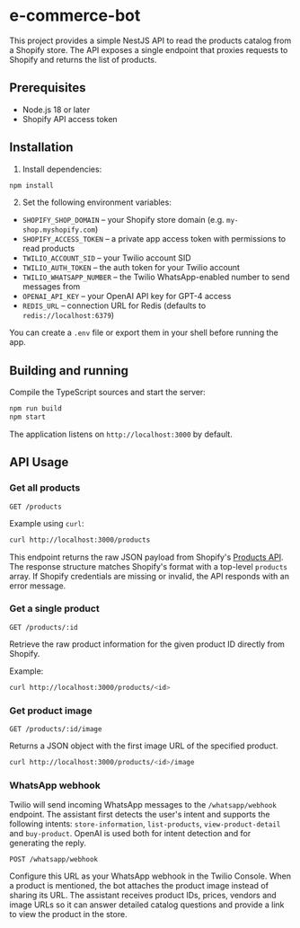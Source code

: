 # e-commerce-bot

This project provides a simple NestJS API to read the products catalog from a Shopify store. The API exposes a single endpoint that proxies requests to Shopify and returns the list of products.

## Prerequisites

- Node.js 18 or later
- Shopify API access token

## Installation

1. Install dependencies:

```bash
npm install
```

2. Set the following environment variables:

- `SHOPIFY_SHOP_DOMAIN` – your Shopify store domain (e.g. `my-shop.myshopify.com`)
- `SHOPIFY_ACCESS_TOKEN` – a private app access token with permissions to read products
- `TWILIO_ACCOUNT_SID` – your Twilio account SID
- `TWILIO_AUTH_TOKEN` – the auth token for your Twilio account
- `TWILIO_WHATSAPP_NUMBER` – the Twilio WhatsApp-enabled number to send messages from
- `OPENAI_API_KEY` – your OpenAI API key for GPT-4 access
- `REDIS_URL` – connection URL for Redis (defaults to `redis://localhost:6379`)


You can create a `.env` file or export them in your shell before running the app.

## Building and running

Compile the TypeScript sources and start the server:

```bash
npm run build
npm start
```

The application listens on `http://localhost:3000` by default.


## API Usage

### Get all products

```
GET /products
```

Example using `curl`:

```bash
curl http://localhost:3000/products
```

This endpoint returns the raw JSON payload from Shopify's [Products API](https://shopify.dev/docs/api/admin-rest/2024-04/resources/product). The response structure matches Shopify's format with a top-level `products` array. If Shopify credentials are missing or invalid, the API responds with an error message.

### Get a single product

```
GET /products/:id
```

Retrieve the raw product information for the given product ID directly from Shopify.

Example:

```bash
curl http://localhost:3000/products/<id>
```

### Get product image

```
GET /products/:id/image
```

Returns a JSON object with the first image URL of the specified product.

```bash
curl http://localhost:3000/products/<id>/image
```

### WhatsApp webhook

Twilio will send incoming WhatsApp messages to the `/whatsapp/webhook` endpoint.
The assistant first detects the user's intent and supports the following intents:
`store-information`, `list-products`, `view-product-detail` and `buy-product`.
OpenAI is used both for intent detection and for generating the reply.

```
POST /whatsapp/webhook
```

Configure this URL as your WhatsApp webhook in the Twilio Console.
When a product is mentioned, the bot attaches the product image instead of sharing its URL. The assistant receives product IDs, prices, vendors and image URLs so it can answer detailed catalog questions and provide a link to view the product in the store.
